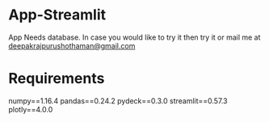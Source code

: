 # App-Streamlit

App Needs database. In case you would like to try it then try it or mail me at deepakrajpurushothaman@gmail.com

# Requirements

numpy==1.16.4
pandas==0.24.2
pydeck==0.3.0
streamlit==0.57.3
plotly==4.0.0
